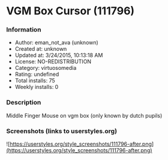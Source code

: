 # VGM Box Cursor (111796)

### Information
- Author: eman_not_ava (unknown)
- Created at: unknown
- Updated at: 3/24/2015, 10:13:18 AM
- License: NO-REDISTRIBUTION
- Category: virtuosomedia
- Rating: undefined
- Total installs: 75
- Weekly installs: 0


### Description
Middle Finger Mouse on vgm box (only known by dutch pupils)


### Screenshots (links to userstyles.org)
![https://userstyles.org/style_screenshots/111796-after.png](https://userstyles.org/style_screenshots/111796-after.png)


